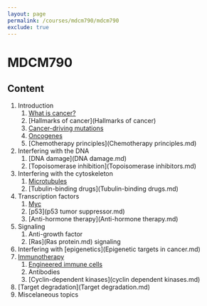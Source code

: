 ```yaml
---
layout: page
permalink: /courses/mdcm790/mdcm790
exclude: true
---
```


# MDCM790

## Content
1. Introduction
    1. [What is cancer?](What_is_cancer.md)
    2. [Hallmarks of cancer](Hallmarks of cancer)
    3. [Cancer-driving mutations](mutations)
    4. [Oncogenes](oncogenes)
    5. [Chemotherapy principles](Chemotherapy principles.md)
2. Interfering with the DNA
    1. [DNA damage](DNA damage.md)
    2. [Topoisomerase inhibition](Topoisomerase inhibitors.md)
3. Interfering with the cytoskeleton
    1. [Microtubules](Microtubules.md)
    2. [Tubulin-binding drugs](Tubulin-binding drugs.md)
4. Transcription factors
    1. [Myc](Myc.md)
    2. [p53](p53 tumor suppressor.md)
    3. [Anti-hormone therapy](Anti-hormone therapy.md)
5. Signaling
    1. Anti-growth factor
    2. [Ras](Ras protein.md) signaling
6. Interfering with [epigenetics](Epigenetic targets in cancer.md)
7. [Immunotherapy](Immunotherapy.md)
    1. [Engineered immune cells](CAR-T.md)
    2. Antibodies
    3. [Cyclin-dependent kinases](cyclin dependent kinases.md)
8. [Target degradation](Target degradation.md)
9. Miscelaneous topics
